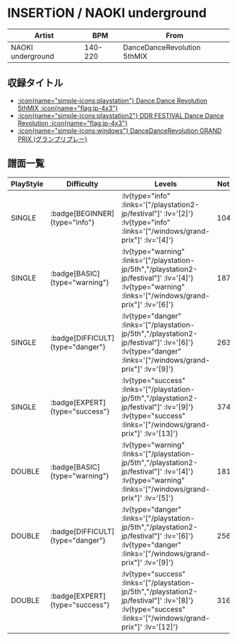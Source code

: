 # INSERTiON / NAOKI underground

|Artist|BPM|From|
|------|---|----|
|NAOKI underground|140-220|DanceDanceRevolution 5thMIX|

## 収録タイトル

- [ :icon{name="simple-icons:playstation"} Dance Dance Revolution 5thMIX :icon{name="flag:jp-4x3"} ](/playstation-jp/5th)
- [ :icon{name="simple-icons:playstation2"} DDR FESTIVAL Dance Dance Revolution :icon{name="flag:jp-4x3"} ](/playstation2-jp/festival)
- [ :icon{name="simple-icons:windows"} DanceDanceRevolution GRAND PRIX (グランプリプレー)](/windows/grand-prix)

## 譜面一覧

|PlayStyle|Difficulty|Levels|Notes|Movie|
|---------|----------|------|-----|-----|
|SINGLE| :badge[BEGINNER]{type="info"} | :lv{type="info" :links='["/playstation2-jp/festival"]' :lv='[2]'}  :lv{type="info" :links='["/windows/grand-prix"]' :lv='[4]'} |104/0||
|SINGLE| :badge[BASIC]{type="warning"} | :lv{type="warning" :links='["/playstation-jp/5th","/playstation2-jp/festival"]' :lv='[4]'}  :lv{type="warning" :links='["/windows/grand-prix"]' :lv='[6]'} |187/0||
|SINGLE| :badge[DIFFICULT]{type="danger"} | :lv{type="danger" :links='["/playstation-jp/5th","/playstation2-jp/festival"]' :lv='[6]'}  :lv{type="danger" :links='["/windows/grand-prix"]' :lv='[9]'} |263/0||
|SINGLE| :badge[EXPERT]{type="success"} | :lv{type="success" :links='["/playstation-jp/5th","/playstation2-jp/festival"]' :lv='[9]'}  :lv{type="success" :links='["/windows/grand-prix"]' :lv='[13]'} |374/0||
|DOUBLE| :badge[BASIC]{type="warning"} | :lv{type="warning" :links='["/playstation-jp/5th","/playstation2-jp/festival"]' :lv='[4]'}  :lv{type="warning" :links='["/windows/grand-prix"]' :lv='[5]'} |181/0||
|DOUBLE| :badge[DIFFICULT]{type="danger"} | :lv{type="danger" :links='["/playstation-jp/5th","/playstation2-jp/festival"]' :lv='[6]'}  :lv{type="danger" :links='["/windows/grand-prix"]' :lv='[9]'} |256/0||
|DOUBLE| :badge[EXPERT]{type="success"} | :lv{type="success" :links='["/playstation-jp/5th","/playstation2-jp/festival"]' :lv='[8]'}  :lv{type="success" :links='["/windows/grand-prix"]' :lv='[12]'} |316/0||
